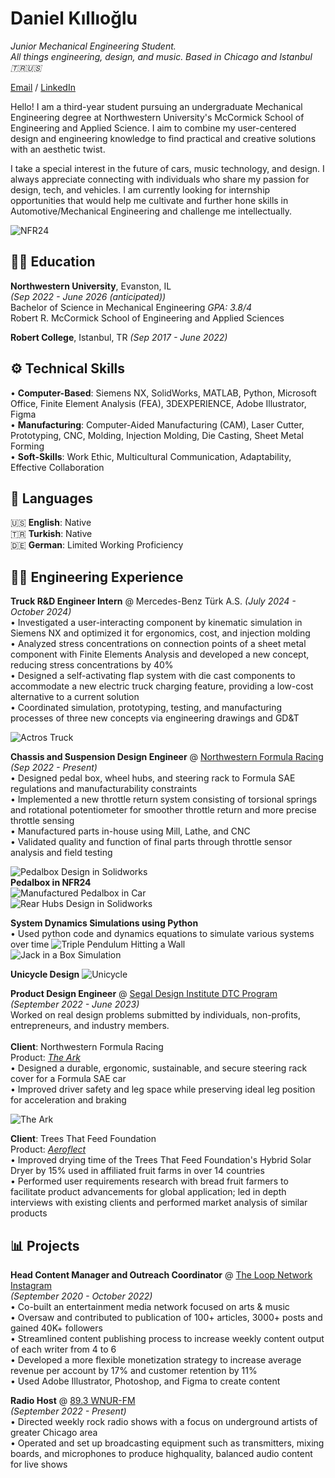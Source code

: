 # Daniel Kıllıoğlu
_Junior Mechanical Engineering Student. <br>
All things engineering, design, and music. Based in Chicago and Istanbul 🇹🇷🇺🇸_ <br>

[Email](mailto:danielklloglu@gmail.com) / [LinkedIn](https://www.linkedin.com/in/danielkillioglu/)

Hello! I am a third-year student pursuing an undergraduate Mechanical Engineering degree at Northwestern University's McCormick School of Engineering and Applied Science. I aim to combine my user-centered design and engineering knowledge to find practical and creative solutions with an aesthetic twist.

I take a special interest in the future of cars, music technology, and design. I always appreciate connecting with individuals who share my passion for design, tech, and vehicles. I am currently looking for internship opportunities that would help me cultivate and further hone skills in Automotive/Mechanical Engineering and challenge me intellectually. <br>

![NFR24](./assets/MeNFR24.png)
<br>

## 👨‍🎓 Education
**Northwestern University**, Evanston, IL	<br> _(Sep 2022 - June 2026 (anticipated))_ <br>
Bachelor of Science in Mechanical Engineering	_GPA: 3.8/4_ <br>
Robert R. McCormick School of Engineering and Applied Sciences

**Robert College**, Istanbul, TR _(Sep 2017 - June 2022)_
<br>

## ⚙️ Technical Skills
  • **Computer-Based**: Siemens NX, SolidWorks, MATLAB, Python, Microsoft Office, Finite Element Analysis (FEA), 3DEXPERIENCE, Adobe Illustrator, Figma <br>
  • **Manufacturing**: Computer-Aided Manufacturing (CAM), Laser Cutter, Prototyping, CNC, Molding, Injection Molding, Die Casting, Sheet Metal Forming <br>
  • **Soft-Skills**: Work Ethic, Multicultural Communication, Adaptability, Effective Collaboration
<br>

## 💬 Languages

🇺🇸 **English**: Native <br>
🇹🇷 **Turkish**: Native <br>
🇩🇪 **German**: Limited Working Proficiency <br>

## 🧑‍💻 Engineering Experience

**Truck R&D Engineer Intern** @ Mercedes-Benz Türk A.S. _(July 2024 - October 2024)_ <br>
  • Investigated a user-interacting component by kinematic simulation in Siemens NX and optimized it for ergonomics, cost, and injection molding <br>
  • Analyzed stress concentrations on connection points of a sheet metal component with Finite Elements Analysis and developed a new concept, reducing stress concentrations by 40% <br>
  • Designed a self-activating flap system with die cast components to accommodate a new electric truck charging feature, providing a low-cost alternative to a current solution <br>
  • Coordinated simulation, prototyping, testing, and manufacturing processes of three new concepts via engineering drawings and GD&T <br>

![Actros Truck](./assets/MercTruck.png)
<br>

**Chassis and Suspension Design Engineer** @ [Northwestern Formula Racing]((https://northwesternformularacing.com/)) _(Sep 2022 - Present)_ <br>
  • Designed pedal box, wheel hubs, and steering rack to Formula SAE regulations and manufacturability constraints <br>
  • Implemented a new throttle return system consisting of torsional springs and rotational potentiometer for smoother throttle return and more precise throttle sensing <br>
  • Manufactured parts in-house using Mill, Lathe, and CNC <br>
  • Validated quality and function of final parts through throttle sensor analysis and field testing <br>

![Pedalbox Design in Solidworks](./assets/newpedalbox.png) <br>
**Pedalbox in NFR24** <br>
![Manufactured Pedalbox in Car](./assets/realpedalbox.png) <br>
![Rear Hubs Design in Solidworks](./assets/HUBS.png) <br>

**System Dynamics Simulations using Python** <br>
  • Used python code and dynamics equations to simulate various systems over time
![Triple Pendulum Hitting a Wall](./assets/TriplePendulum.gif) <br>
![Jack in a Box Simulation](./assets/jackinabox.gif) <br>

**Unicycle Design**
![Unicycle](./assets/Unicycle.png) <br>

**Product Design Engineer** @ [Segal Design Institute DTC Program]((https://design.northwestern.edu/programs/take-design-course/design-thinking-communication/)) _(September 2022 - June 2023)_ <br>
Worked on real design problems submitted by individuals, non-profits, entrepreneurs, and industry members. <br>
<br>
**Client**: Northwestern Formula Racing <br>
Product: [_The Ark_](./theark.md) <br>
  • Designed a durable, ergonomic, sustainable, and secure steering rack cover for a Formula SAE car <br>
  • Improved driver safety and leg space while preserving ideal leg position for acceleration and braking <br>
  
![The Ark](./assets/theark1) <br>

**Client**: Trees That Feed Foundation <br>
Product: [_Aeroflect_](./aeroflect.md) <br>
  • Improved drying time of the Trees That Feed Foundation's Hybrid Solar Dryer by 15% used in affiliated fruit farms in over 14 countries <br>
  • Performed user requirements research with bread fruit farmers to facilitate product advancements for global application; led in depth interviews with existing clients and performed market analysis of similar products
<br>

## 📊 Projects

**Head Content Manager and Outreach Coordinator** @ [The Loop Network](https://www.linkedin.com/company/the-loop-net-work/) [Instagram](https://www.instagram.com/thealtrockloop/?hl=en/) <br>
_(September 2020 - October 2022)_ <br>
  • Co-built an entertainment media network focused on arts & music <br>
  • Oversaw and contributed to publication of 100+ articles, 3000+ posts and gained 40K+ followers <br>
  • Streamlined content publishing process to increase weekly content output of each writer from 4 to 6 <br>
  • Developed a more flexible monetization strategy to increase average revenue per account by 17% and customer retention by 11% <br>
  • Used Adobe Illustrator, Photoshop, and Figma to create content <br>

**Radio Host** @ [89.3 WNUR-FM](https://wnur.northwestern.edu/) <br>
_(September 2022 - Present)_ <br>
  • Directed weekly rock radio shows with a focus on underground artists of greater Chicago area <br>
  • Operated and set up broadcasting equipment such as transmitters, mixing boards, and microphones to produce highquality, balanced audio content for live shows

